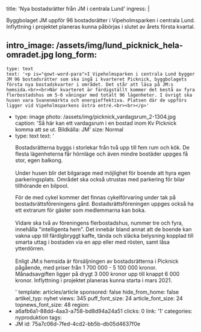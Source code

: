 title: 'Nya bostadsrätter från JM i centrala Lund'
ingress: |
  <p>Byggbolaget JM uppför 96 bostadsrätter i Vipeholmsparken i centrala Lund. Inflyttning i projektet planeras kunna påbörjas i slutet av årets första kvartal.
  </p>
  
intro_image: /assets/img/lund_picknick_hela-omradet.jpg
long_form:
  -
    type: text
    text: '<p is="qowt-word-para">I Vipeholmsparken i centrala Lund bygger JM 96 bostadsrätter som ska ingå i kvarteret Picknick, byggbolagets första nya bostadskvarter i området. Det står att läsa på JM:s hemsida.<br><br>När kvarteret är färdigställt kommer det bestå av fyra flerbostadshus om 5-6 våningar med totalt 96 lägenheter. I övrigt ska husen vara Svanenmärkta och energieffektiva. Platsen där de uppförs ligger vid Vipeholmsparkens östra entré.<br><br></p>'
  -
    type: image
    photo: /assets/img/picknick_vardagsrum_2-1304.jpg
    caption: 'Så här kan ett vardagsrum i en bostad inom Kv Picknick komma att se ut. Bildkälla: JM'
    size: Normal
  -
    type: text
    text: '<p is="qowt-word-para">Bostadsrätterna byggs i storlekar från två upp till fem rum och kök. De flesta lägenheterna får hörnläge och även mindre bostäder uppges få stor, egen balkong.<br><br>Under husen blir det bilgarage med möjlighet för boende att hyra egen parkeringsplats. Området ska också utrustas med parkering för bilar tillhörande en bilpool.</p><p is="qowt-word-para">För de med cykel kommer det finnas cykelförvaring under tak på bostadsrättsföreningens gård. Bostadsrättsföreningen uppges också ha ett extrarum för gäster som medlemmarna kan boka.<br><br>Vidare ska två av föreningens flerbostadshus, nummer tre och fyra, innehålla "intelligenta hem". Det innebär bland annat att de boende kan vakna upp till färdigbryggt kaffe, tända och släcka belysning kopplad till smarta uttag i bostaden via en app eller med rösten, samt låsa ytterdörren.<br><br>Enligt JM:s hemsida är försäljningen av bostadsrätterna i Picknick pågående, med priser från 1 700 000 - 5 100 000 kronor. Månadsavgiften ligger på drygt 3 000 kronor upp till knappt 6 000 kronor. Inflyttning i projektet planeras kunna starta i mars 2021.&nbsp;</p>'
template: articles/article
sponsored: false
hide_from_home: false
artikel_typ: nyhet
views: 345
puff_font_size: 24
article_font_size: 24
topnews_font_size: 48
region:
  - a6afb6a1-88dd-4aa3-a758-bd8d94a24a51
clicks: 0
link: '1'
categories: nyproduktion
tags:
  - JM
id: 75a7c06d-7fed-4cd2-bb5b-db05d4637f0e
